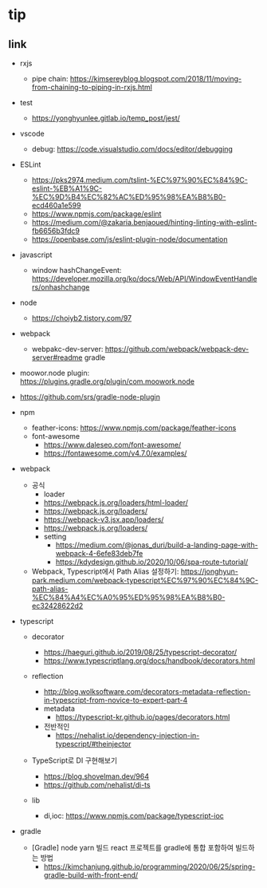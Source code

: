 tip
===

## link
- rxjs
  - pipe chain: https://kimsereyblog.blogspot.com/2018/11/moving-from-chaining-to-piping-in-rxjs.html
- test
  - https://yonghyunlee.gitlab.io/temp_post/jest/
- vscode
    - debug: https://code.visualstudio.com/docs/editor/debugging
- ESLint
    - https://pks2974.medium.com/tslint-%EC%97%90%EC%84%9C-eslint-%EB%A1%9C-%EC%9D%B4%EC%82%AC%ED%95%98%EA%B8%B0-ecd460a1e599
    - https://www.npmjs.com/package/eslint
    - https://medium.com/@zakaria.benjaoued/hinting-linting-with-eslint-fb6656b3fdc9
    - https://openbase.com/js/eslint-plugin-node/documentation
- javascript
    - window hashChangeEvent: https://developer.mozilla.org/ko/docs/Web/API/WindowEventHandlers/onhashchange
- node
    - https://choiyb2.tistory.com/97
- webpack
    - webpakc-dev-server: https://github.com/webpack/webpack-dev-server#readme
      gradle
- moowor.node plugin: https://plugins.gradle.org/plugin/com.moowork.node
- https://github.com/srs/gradle-node-plugin
- npm
  - feather-icons: https://www.npmjs.com/package/feather-icons
  - font-awesome
    - https://www.daleseo.com/font-awesome/
    - https://fontawesome.com/v4.7.0/examples/
- webpack
    - 공식
        -  loader
        - https://webpack.js.org/loaders/html-loader/
        - https://webpack.js.org/loaders/
        - https://webpack-v3.jsx.app/loaders/
        - https://webpack.js.org/loaders/
        - setting
            - https://medium.com/@jonas_duri/build-a-landing-page-with-webpack-4-6efe83deb7fe
            - https://kdydesign.github.io/2020/10/06/spa-route-tutorial/
    - Webpack, Typescript에서 Path Alias 설정하기: https://jonghyun-park.medium.com/webpack-typescript%EC%97%90%EC%84%9C-path-alias-%EC%84%A4%EC%A0%95%ED%95%98%EA%B8%B0-ec32428622d2

- typescript
    - decorator
        - https://haeguri.github.io/2019/08/25/typescript-decorator/
        - https://www.typescriptlang.org/docs/handbook/decorators.html
    - reflection
        - http://blog.wolksoftware.com/decorators-metadata-reflection-in-typescript-from-novice-to-expert-part-4
        - metadata
            - https://typescript-kr.github.io/pages/decorators.html
        - 전반적인
            - https://nehalist.io/dependency-injection-in-typescript/#theinjector

    - TypeScript로 DI 구현해보기
        - https://blog.shovelman.dev/964
        - https://github.com/nehalist/di-ts
    - lib
        - di,ioc: https://www.npmjs.com/package/typescript-ioc
- gradle
    - [Gradle] node yarn 빌드 react 프로젝트를 gradle에 통합 포함하여 빌드하는 방법
        - https://kimchanjung.github.io/programming/2020/06/25/spring-gradle-build-with-front-end/
